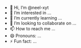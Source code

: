- 👋 Hi, I’m @neel-xyt
- 👀 I’m interested in ...
- 🌱 I’m currently learning ...
- 💞️ I’m looking to collaborate on ...
- 📫 How to reach me ...
- 😄 Pronouns: ...
- ⚡ Fun fact: ...

<!---
neel-xyt/neel-xyt is a ✨ special ✨ repository because its `README.md` (this file) appears on your GitHub profile.
You can click the Preview link to take a look at your changes.
--->
